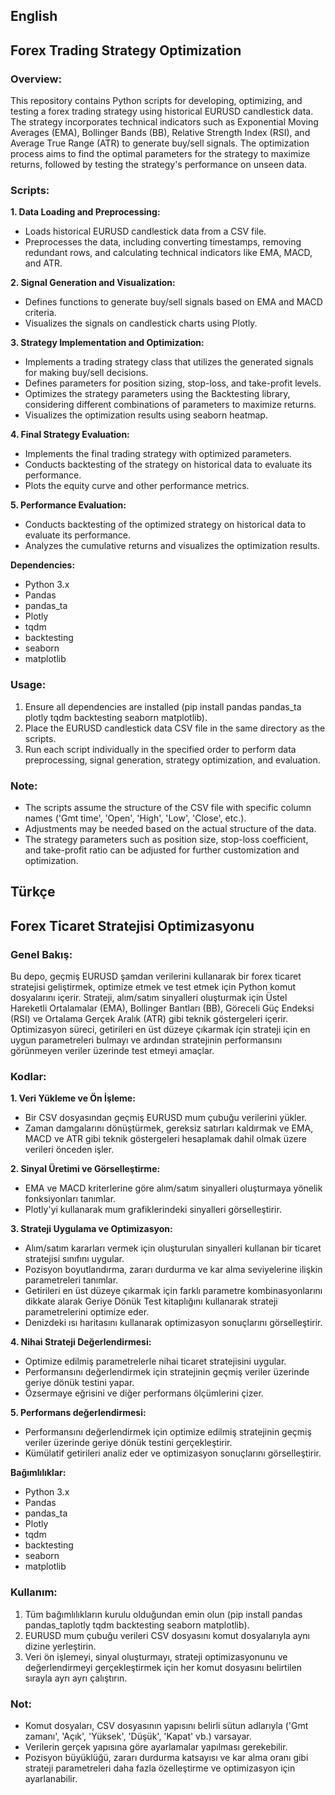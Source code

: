 ## English
## Forex Trading Strategy Optimization

### Overview:

This repository contains Python scripts for developing, optimizing, and testing a forex trading strategy using historical EURUSD candlestick data. The strategy incorporates technical indicators such as Exponential Moving Averages (EMA), Bollinger Bands (BB), Relative Strength Index (RSI), and Average True Range (ATR) to generate buy/sell signals. The optimization process aims to find the optimal parameters for the strategy to maximize returns, followed by testing the strategy's performance on unseen data.

### Scripts:

**1. Data Loading and Preprocessing:**
- Loads historical EURUSD candlestick data from a CSV file.
- Preprocesses the data, including converting timestamps, removing redundant rows, and calculating technical indicators like EMA, MACD, and ATR.

**2. Signal Generation and Visualization:**
- Defines functions to generate buy/sell signals based on EMA and MACD criteria.
- Visualizes the signals on candlestick charts using Plotly.

**3. Strategy Implementation and Optimization:**
- Implements a trading strategy class that utilizes the generated signals for making buy/sell decisions.
- Defines parameters for position sizing, stop-loss, and take-profit levels.
- Optimizes the strategy parameters using the Backtesting library, considering different combinations of parameters to maximize returns.
- Visualizes the optimization results using seaborn heatmap.

**4. Final Strategy Evaluation:**
- Implements the final trading strategy with optimized parameters.
- Conducts backtesting of the strategy on historical data to evaluate its performance.
- Plots the equity curve and other performance metrics.

**5. Performance Evaluation:**
- Conducts backtesting of the optimized strategy on historical data to evaluate its performance.
- Analyzes the cumulative returns and visualizes the optimization results.



**Dependencies:**
- Python 3.x
- Pandas
- pandas_ta
- Plotly
- tqdm
- backtesting
- seaborn
- matplotlib

### Usage:
1. Ensure all dependencies are installed (pip install pandas pandas_ta plotly tqdm backtesting seaborn matplotlib).
2. Place the EURUSD candlestick data CSV file in the same directory as the scripts.
3. Run each script individually in the specified order to perform data preprocessing, signal generation, strategy optimization, and evaluation.

### Note:
- The scripts assume the structure of the CSV file with specific column names ('Gmt time', 'Open', 'High', 'Low', 'Close', etc.).
- Adjustments may be needed based on the actual structure of the data.
- The strategy parameters such as position size, stop-loss coefficient, and take-profit ratio can be adjusted for further customization and optimization.

## Türkçe 
## Forex Ticaret Stratejisi Optimizasyonu

### Genel Bakış:

Bu depo, geçmiş EURUSD şamdan verilerini kullanarak bir forex ticaret stratejisi geliştirmek, optimize etmek ve test etmek için Python komut dosyalarını içerir. Strateji, alım/satım sinyalleri oluşturmak için Üstel Hareketli Ortalamalar (EMA), Bollinger Bantları (BB), Göreceli Güç Endeksi (RSI) ve Ortalama Gerçek Aralık (ATR) gibi teknik göstergeleri içerir. Optimizasyon süreci, getirileri en üst düzeye çıkarmak için strateji için en uygun parametreleri bulmayı ve ardından stratejinin performansını görünmeyen veriler üzerinde test etmeyi amaçlar.

### Kodlar:

**1. Veri Yükleme ve Ön İşleme:**
- Bir CSV dosyasından geçmiş EURUSD mum çubuğu verilerini yükler.
- Zaman damgalarını dönüştürmek, gereksiz satırları kaldırmak ve EMA, MACD ve ATR gibi teknik göstergeleri hesaplamak dahil olmak üzere verileri önceden işler.

**2. Sinyal Üretimi ve Görselleştirme:**
- EMA ve MACD kriterlerine göre alım/satım sinyalleri oluşturmaya yönelik fonksiyonları tanımlar.
- Plotly'yi kullanarak mum grafiklerindeki sinyalleri görselleştirir.

**3. Strateji Uygulama ve Optimizasyon:**
- Alım/satım kararları vermek için oluşturulan sinyalleri kullanan bir ticaret stratejisi sınıfını uygular.
- Pozisyon boyutlandırma, zararı durdurma ve kar alma seviyelerine ilişkin parametreleri tanımlar.
- Getirileri en üst düzeye çıkarmak için farklı parametre kombinasyonlarını dikkate alarak Geriye Dönük Test kitaplığını kullanarak strateji parametrelerini optimize eder.
- Denizdeki ısı haritasını kullanarak optimizasyon sonuçlarını görselleştirir.

**4. Nihai Strateji Değerlendirmesi:**
- Optimize edilmiş parametrelerle nihai ticaret stratejisini uygular.
- Performansını değerlendirmek için stratejinin geçmiş veriler üzerinde geriye dönük testini yapar.
- Özsermaye eğrisini ve diğer performans ölçümlerini çizer.

**5. Performans değerlendirmesi:**
- Performansını değerlendirmek için optimize edilmiş stratejinin geçmiş veriler üzerinde geriye dönük testini gerçekleştirir.
- Kümülatif getirileri analiz eder ve optimizasyon sonuçlarını görselleştirir.

**Bağımlılıklar:**
- Python 3.x
- Pandas
- pandas_ta
- Plotly
- tqdm
- backtesting
- seaborn
- matplotlib

### Kullanım:
1. Tüm bağımlılıkların kurulu olduğundan emin olun (pip install pandas pandas_taplotly tqdm backtesting seaborn matplotlib).
2. EURUSD mum çubuğu verileri CSV dosyasını komut dosyalarıyla aynı dizine yerleştirin.
3. Veri ön işlemeyi, sinyal oluşturmayı, strateji optimizasyonunu ve değerlendirmeyi gerçekleştirmek için her komut dosyasını belirtilen sırayla ayrı ayrı çalıştırın.

### Not:
- Komut dosyaları, CSV dosyasının yapısını belirli sütun adlarıyla ('Gmt zamanı', 'Açık', 'Yüksek', 'Düşük', 'Kapat' vb.) varsayar.
- Verilerin gerçek yapısına göre ayarlamalar yapılması gerekebilir.
- Pozisyon büyüklüğü, zararı durdurma katsayısı ve kar alma oranı gibi strateji parametreleri daha fazla özelleştirme ve optimizasyon için ayarlanabilir.


